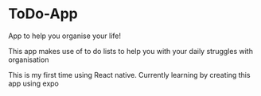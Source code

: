 # ToDo-App
App to help you organise your life!

This app makes use of to do lists to help you with your daily struggles with organisation

This is my first time using React native. Currently learning by creating this app using expo
